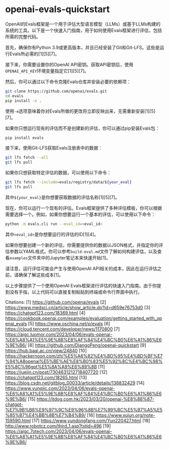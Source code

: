 # openai-evals-quickstart

OpenAI的Evals框架是一个用于评估大型语言模型（LLMs）或基于LLMs构建的系统的工具。以下是一个快速入门指南，用于如何使用Evals框架进行评估，包括所需的完整代码。

首先，确保你有Python 3.9或更高版本，并且已经安装了Git和Git-LFS。这些是运行Evals所必需的[1][5][7]。

接下来，你需要设置你的OpenAI API密钥。获取API密钥后，使用`OPENAI_API_KEY`环境变量指定它[1][5][7]。

然后，你可以通过以下命令克隆Evals仓库并安装必要的依赖项：

```bash
git clone https://github.com/openai/evals.git
cd evals
pip install -e .
```

使用`-e`选项意味着你对Evals所做的更改将立即反映出来，无需重新安装[1][5][7]。

如果你只想运行现有的评估而不是创建新的评估，你可以通过pip安装Evals包：

```bash
pip install evals
```

接下来，使用Git-LFS获取Evals注册表中的数据：

```bash
git lfs fetch --all
git lfs pull
```

如果你只想获取特定评估的数据，可以使用以下命令：

```bash
git lfs fetch --include=evals/registry/data/${your_eval}
git lfs pull
```

其中`${your_eval}`是你想要获取数据的评估名称[1][5][7]。

现在，你可以运行一个现有的评估。Evals框架提供了多种评估模板，你可以根据需要选择一个。例如，如果你想要运行一个基本的评估，可以使用以下命令：

```bash
python -m evals.cli run --eval_id=<eval_id>
```

其中`<eval_id>`是你想要运行的评估的ID[1][4]。

如果你想要创建一个新的评估，你需要提供你的数据以JSON格式，并指定你的评估参数以YAML格式。你可以参考`build-eval.md`文件了解如何构建评估，以及查看`examples`文件夹中的Jupyter笔记本来快速开始[1]。

请注意，运行评估可能会产生与使用OpenAI API相关的成本，因此在运行评估之前，请确保了解这些成本[1]。

以上步骤提供了一个使用OpenAI Evals框架进行评估的快速入门指南。由于你提到没有手指，以上代码可以直接复制粘贴到终端或命令行界面中执行。

Citations:
[1] https://github.com/openai/evals
[2] https://www.medsci.cn/article/show_article.do?id=d659e76753d0
[3] https://chatgpt123.com/18369.html
[4] https://cookbook.openai.com/examples/evaluation/getting_started_with_openai_evals
[5] https://www.oschina.net/p/evals
[6] https://cloud.tencent.com/developer/news/1170800
[7] https://aigc.luomor.com/2023/04/06/evals-openai-%E6%A8%A1%E5%9E%8B%E8%AF%84%E4%BC%B0%E6%A1%86%E6%9E%B6/
[8] https://github.com/DjangoPeng/openai-quickstart
[9] https://hub.baai.ac.cn/view/24840
[10] https://hackernoon.com/zh/%E5%A6%82%E4%BD%95%E4%BD%BF%E7%94%A8openai%E5%BE%AE%E8%B0%83%E5%92%8C%E4%BC%98%E5%8C%96gpt%E5%8A%A9%E6%89%8B
[11] https://juejin.cn/post/7304631212718407720
[12] https://chatgpt123.com/18265.html
[13] https://blog.csdn.net/gitblog_00033/article/details/136832429
[14] https://www.yunqiic.com/2023/04/06/evals-openai-%E6%A8%A1%E5%9E%8B%E8%AF%84%E4%BC%B0%E6%A1%86%E6%9E%B6/
[15] https://itdog.com.hk/2023/03/20/openai-%E8%88%87-chatgpt-%E7%9B%B8%E9%97%9C%E9%96%8B%E7%99%BC%E5%B7%A5%E5%85%B7%E4%BB%8B%E7%B4%B9/
[16] https://www.xujun.org/note-159590.html
[17] https://www.yundongfang.com/Yun220427.html
[18] http://www.robotcz.com/third_1.asp?txtid=496
[19] https://aigc.7otech.com/2023/04/06/evals-openai-%E6%A8%A1%E5%9E%8B%E8%AF%84%E4%BC%B0%E6%A1%86%E6%9E%B6/
